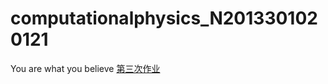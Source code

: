 # computationalphysics_N2013301020121
You are what you believe
[第三次作业](https://github.com/jingweiKong/computationalphysics_N2013301020121/blob/master/new%204.py)
